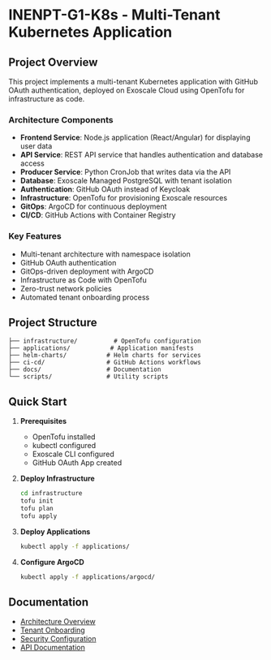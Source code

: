 # INENPT-G1-K8s - Multi-Tenant Kubernetes Application

## Project Overview

This project implements a multi-tenant Kubernetes application with GitHub OAuth authentication, deployed on Exoscale Cloud using OpenTofu for infrastructure as code.

### Architecture Components

- **Frontend Service**: Node.js application (React/Angular) for displaying user data
- **API Service**: REST API service that handles authentication and database access
- **Producer Service**: Python CronJob that writes data via the API
- **Database**: Exoscale Managed PostgreSQL with tenant isolation
- **Authentication**: GitHub OAuth instead of Keycloak
- **Infrastructure**: OpenTofu for provisioning Exoscale resources
- **GitOps**: ArgoCD for continuous deployment
- **CI/CD**: GitHub Actions with Container Registry

### Key Features

- Multi-tenant architecture with namespace isolation
- GitHub OAuth authentication
- GitOps-driven deployment with ArgoCD
- Infrastructure as Code with OpenTofu
- Zero-trust network policies
- Automated tenant onboarding process

## Project Structure

```
├── infrastructure/          # OpenTofu configuration
├── applications/           # Application manifests
├── helm-charts/           # Helm charts for services
├── ci-cd/                 # GitHub Actions workflows
├── docs/                  # Documentation
└── scripts/               # Utility scripts
```

## Quick Start

1. **Prerequisites**

   - OpenTofu installed
   - kubectl configured
   - Exoscale CLI configured
   - GitHub OAuth App created

2. **Deploy Infrastructure**

   ```bash
   cd infrastructure
   tofu init
   tofu plan
   tofu apply
   ```

3. **Deploy Applications**

   ```bash
   kubectl apply -f applications/
   ```

4. **Configure ArgoCD**
   ```bash
   kubectl apply -f applications/argocd/
   ```

## Documentation

- [Architecture Overview](docs/architecture.md)
- [Tenant Onboarding](docs/tenant-onboarding.md)
- [Security Configuration](docs/security.md)
- [API Documentation](docs/api.md)
